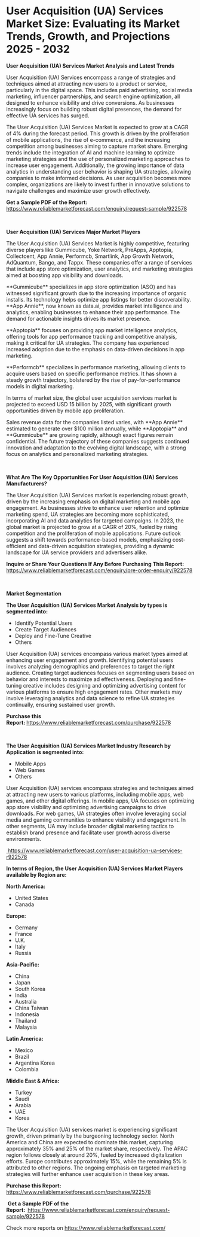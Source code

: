 <p><h1>User Acquisition (UA) Services Market Size: Evaluating its Market Trends, Growth, and Projections 2025 - 2032</h1></p><p><strong>User Acquisition (UA) Services Market Analysis and Latest Trends</strong></p>
<p><p>User Acquisition (UA) Services encompass a range of strategies and techniques aimed at attracting new users to a product or service, particularly in the digital space. This includes paid advertising, social media marketing, influencer partnerships, and search engine optimization, all designed to enhance visibility and drive conversions. As businesses increasingly focus on building robust digital presences, the demand for effective UA services has surged.</p><p>The User Acquisition (UA) Services Market is expected to grow at a CAGR of 4% during the forecast period. This growth is driven by the proliferation of mobile applications, the rise of e-commerce, and the increasing competition among businesses aiming to capture market share. Emerging trends include the integration of AI and machine learning to optimize marketing strategies and the use of personalized marketing approaches to increase user engagement. Additionally, the growing importance of data analytics in understanding user behavior is shaping UA strategies, allowing companies to make informed decisions. As user acquisition becomes more complex, organizations are likely to invest further in innovative solutions to navigate challenges and maximize user growth effectively.</p></p>
<p><strong>Get a Sample PDF of the Report:&nbsp;</strong> <a href="https://www.reliablemarketforecast.com/enquiry/request-sample/922578?utm_campaign=1998&utm_medium=2&utm_source=Github&utm_content=ia&utm_term=11032025&utm_id=user-acquisition-ua-services">https://www.reliablemarketforecast.com/enquiry/request-sample/922578</a></p>
<p>&nbsp;</p>
<p><strong>User Acquisition (UA) Services Major Market Players</strong></p>
<p><p>The User Acquisition (UA) Services Market is highly competitive, featuring diverse players like Gummicube, Yoke Network, PreApps, Apptopia, Collectcent, App Annie, Performcb, Smartlink, App Growth Network, AdQuantum, Bango, and Tappx. These companies offer a range of services that include app store optimization, user analytics, and marketing strategies aimed at boosting app visibility and downloads.</p><p>**Gummicube** specializes in app store optimization (ASO) and has witnessed significant growth due to the increasing importance of organic installs. Its technology helps optimize app listings for better discoverability. **App Annie**, now known as data.ai, provides market intelligence and analytics, enabling businesses to enhance their app performance. The demand for actionable insights drives its market presence.</p><p>**Apptopia** focuses on providing app market intelligence analytics, offering tools for app performance tracking and competitive analysis, making it critical for UA strategies. The company has experienced increased adoption due to the emphasis on data-driven decisions in app marketing.</p><p>**Performcb** specializes in performance marketing, allowing clients to acquire users based on specific performance metrics. It has shown a steady growth trajectory, bolstered by the rise of pay-for-performance models in digital marketing.</p><p>In terms of market size, the global user acquisition services market is projected to exceed USD 15 billion by 2025, with significant growth opportunities driven by mobile app proliferation. </p><p>Sales revenue data for the companies listed varies, with **App Annie** estimated to generate over $100 million annually, while **Apptopia** and **Gummicube** are growing rapidly, although exact figures remain confidential. The future trajectory of these companies suggests continued innovation and adaptation to the evolving digital landscape, with a strong focus on analytics and personalized marketing strategies.</p></p>
<p>&nbsp;</p>
<p><strong>What Are The Key Opportunities For User Acquisition (UA) Services Manufacturers?</strong></p>
<p><p>The User Acquisition (UA) Services market is experiencing robust growth, driven by the increasing emphasis on digital marketing and mobile app engagement. As businesses strive to enhance user retention and optimize marketing spend, UA strategies are becoming more sophisticated, incorporating AI and data analytics for targeted campaigns. In 2023, the global market is projected to grow at a CAGR of 20%, fueled by rising competition and the proliferation of mobile applications. Future outlook suggests a shift towards performance-based models, emphasizing cost-efficient and data-driven acquisition strategies, providing a dynamic landscape for UA service providers and advertisers alike.</p></p>
<p><strong>Inquire or Share Your Questions If Any Before Purchasing This Report:</strong> <a href="https://www.reliablemarketforecast.com/enquiry/pre-order-enquiry/922578?utm_campaign=1998&utm_medium=2&utm_source=Github&utm_content=ia&utm_term=11032025&utm_id=user-acquisition-ua-services">https://www.reliablemarketforecast.com/enquiry/pre-order-enquiry/922578</a></p>
<p>&nbsp;</p>
<p><strong>Market Segmentation</strong></p>
<p><strong>The User Acquisition (UA) Services Market Analysis by types is segmented into:</strong></p>
<p><ul><li>Identify Potential Users</li><li>Create Target Audiences</li><li>Deploy and Fine-Tune Creative</li><li>Others</li></ul></p>
<p><p>User Acquisition (UA) services encompass various market types aimed at enhancing user engagement and growth. Identifying potential users involves analyzing demographics and preferences to target the right audience. Creating target audiences focuses on segmenting users based on behavior and interests to maximize ad effectiveness. Deploying and fine-tuning creative includes designing and optimizing advertising content for various platforms to ensure high engagement rates. Other markets may involve leveraging analytics and data science to refine UA strategies continually, ensuring sustained user growth.</p></p>
<p><strong>Purchase this Report:&nbsp;</strong><a href="https://www.reliablemarketforecast.com/purchase/922578?utm_campaign=1998&utm_medium=2&utm_source=Github&utm_content=ia&utm_term=11032025&utm_id=user-acquisition-ua-services">https://www.reliablemarketforecast.com/purchase/922578</a></p>
<p>&nbsp;</p>
<p><strong>The User Acquisition (UA) Services Market Industry Research by Application is segmented into:</strong></p>
<p><ul><li>Mobile Apps</li><li>Web Games</li><li>Others</li></ul></p>
<p><p>User Acquisition (UA) services encompass strategies and techniques aimed at attracting new users to various platforms, including mobile apps, web games, and other digital offerings. In mobile apps, UA focuses on optimizing app store visibility and optimizing advertising campaigns to drive downloads. For web games, UA strategies often involve leveraging social media and gaming communities to enhance visibility and engagement. In other segments, UA may include broader digital marketing tactics to establish brand presence and facilitate user growth across diverse environments.</p></p>
<p><a href="https://www.reliablemarketforecast.com/user-acquisition-ua-services-r922578?utm_campaign=1998&utm_medium=2&utm_source=Github&utm_content=ia&utm_term=11032025&utm_id=user-acquisition-ua-services">&nbsp;https://www.reliablemarketforecast.com/user-acquisition-ua-services-r922578</a></p>
<p><strong>In terms of Region, the User Acquisition (UA) Services Market Players available by Region are:</strong></p>
<p>
    <p> <strong> North America: </strong>
        <ul>
            <li>United States</li>
            <li>Canada</li>
        </ul>
        </p> 
    <p> <strong> Europe: </strong>
        <ul>
            <li>Germany</li>
            <li>France</li>
            <li>U.K.</li>
            <li>Italy</li>
            <li>Russia</li>
        </ul>
        </p> 
    <p> <strong> Asia-Pacific: </strong>
        <ul>
            <li>China</li>
            <li>Japan</li>
            <li>South Korea</li>
            <li>India</li>
            <li>Australia</li>
            <li>China Taiwan</li>
            <li>Indonesia</li>
            <li>Thailand</li>
            <li>Malaysia</li>
        </ul>
        </p> 
    <p> <strong> Latin America: </strong>
        <ul>
            <li>Mexico</li>
            <li>Brazil</li>
            <li>Argentina Korea</li>
            <li>Colombia</li>
        </ul>
        </p> 
    <p> <strong> Middle East & Africa: </strong>
        <ul>
            <li>Turkey</li>
            <li>Saudi</li>
            <li>Arabia</li>
            <li>UAE</li>
            <li>Korea</li>
        </ul>
    </p>
    </p>
<p><p>The User Acquisition (UA) services market is experiencing significant growth, driven primarily by the burgeoning technology sector. North America and China are expected to dominate this market, capturing approximately 35% and 25% of the market share, respectively. The APAC region follows closely at around 20%, fueled by increased digitalization efforts. Europe contributes approximately 15%, while the remaining 5% is attributed to other regions. The ongoing emphasis on targeted marketing strategies will further enhance user acquisition in these key areas.</p></p>
<p><strong>Purchase this Report: </strong><a href="https://www.reliablemarketforecast.com/purchase/922578?utm_campaign=1998&utm_medium=2&utm_source=Github&utm_content=ia&utm_term=11032025&utm_id=user-acquisition-ua-services">https://www.reliablemarketforecast.com/purchase/922578</a></p>
<p>&nbsp;<strong>Get a Sample PDF of the Report:&nbsp;&nbsp;</strong><a href="https://www.reliablemarketforecast.com/enquiry/request-sample/922578?utm_campaign=1998&utm_medium=2&utm_source=Github&utm_content=ia&utm_term=11032025&utm_id=user-acquisition-ua-services">https://www.reliablemarketforecast.com/enquiry/request-sample/922578</a></p>
<p><strong></strong></p>
<p>Check more reports on <a href="https://www.reliablemarketforecast.com/?utm_campaign=1998&utm_medium=2&utm_source=Github&utm_content=ia&utm_term=11032025&utm_id=user-acquisition-ua-services">https://www.reliablemarketforecast.com/</a></p>